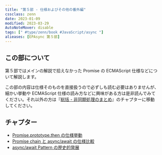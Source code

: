 ```yaml
---
title: "第５部 - 仕様およびその他の番外編"
cssclass: zenn
date: 2023-01-09
modified: 2023-03-29
AutoNoteMover: disable
tags: [" #type/zenn/book #JavaScript/async "]
alieases: [EPAsync 第５部]
---
```


## この部について

第５部ではメインの解説で拾えなかった Promise の ECMAScript 仕様などについて解説します。

この部の内容は仕様そのものを直接扱うので必ずしも読む必要はありませんが、細かい挙動や ECMAScript 仕様の読み方などに興味がある方は是非読んでみてください。それ以外の方は『[総括 - 非同期処理のまとめ](y-epasync-conclusion)』のチャプターに移動してください。

## チャプター

- [Promise.prototype.then の仕様挙動](m-epasync-promise-prototype-then)
- [Promise chain と async/await の仕様比較](n-epasync-promise-spec-compare)
- [async/await Pattern の歴史的発展](o-epasync-async-await-pattern-history)
